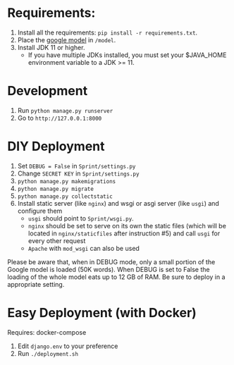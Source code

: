 # Requirements:
1. Install all the requirements: `pip install -r requirements.txt`.
2. Place the [google model](https://drive.google.com/file/d/0B7XkCwpI5KDYNlNUTTlSS21pQmM/edit) in `/model`.
3. Install JDK 11 or higher.
    * If you have multiple JDKs installed, you must set your $JAVA_HOME environment variable to a JDK >= 11.

# Development 
1. Run `python manage.py runserver`
2. Go to `http://127.0.0.1:8000`

# DIY Deployment
1. Set `DEBUG = False` in `Sprint/settings.py`
2. Change `SECRET KEY` in `Sprint/settings.py`
2. `python manage.py makemigrations`
3. `python manage.py migrate`
4. `python manage.py collectstatic`
5. Install static server (like `nginx`) and wsgi or asgi server (like `usgi`) and configure them
    * `usgi` should point to `Sprint/wsgi.py`.
    * `nginx` should be set to serve on its own the static files (which will be located in `nginx/staticfiles` after instruction #5) and call `usgi` for every other request
    *  `Apache` with `mod_wsgi` can also be used

Please be aware that, when in DEBUG mode, only a small portion of the Google model is loaded (50K words).
When DEBUG is set to False the loading of the whole model eats up to 12 GB of RAM. Be sure to deploy in a
appropriate setting.

# Easy Deployment (with Docker)
Requires: docker-compose

1. Edit `django.env` to your preference
2. Run `./deployment.sh`